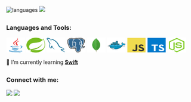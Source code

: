 
<!-- status codes -->
<a align="center">
    <p align="left">
    <!--<img src="https://github-readme-stats.vercel.app/api?username=juvsnicacio&show_icons=true&theme=tokyonight" alt="my github stats" width="420"/>&nbsp;-->
    <img src="https://github-readme-stats.vercel.app/api/top-langs/?username=juvsnicacio&layout=compact&theme=tokyonight" alt="languages" height="165">
    <img src="https://github-readme-streak-stats.herokuapp.com/?user=juvsnicacio&theme=react&hide_border=true" height="165"/>
    </p>
</a>

##
### Languages and Tools:
<p align="left">
<img src="https://raw.githubusercontent.com/devicons/devicon/master/icons/java/java-original.svg" width="50px" height="40px"/>
<img src="https://raw.githubusercontent.com/devicons/devicon/master/icons/spring/spring-original.svg" width="50px" height="40px"/>    
<img src="https://raw.githubusercontent.com/devicons/devicon/master/icons/mysql/mysql-original.svg" width="50px" height="40px"/>
<img src="https://raw.githubusercontent.com/devicons/devicon/master/icons/postgresql/postgresql-original.svg" width="50px" height="40px"/>
<img src="https://raw.githubusercontent.com/devicons/devicon/master/icons/mongodb/mongodb-original.svg" width="50px" height="40px"/>
<img src="https://raw.githubusercontent.com/devicons/devicon/master/icons/docker/docker-original.svg" width="50px" height="40px"/>
<img src="https://raw.githubusercontent.com/devicons/devicon/master/icons/javascript/javascript-original.svg" width="50px" height="40px"/>
<img src="https://raw.githubusercontent.com/devicons/devicon/master/icons/typescript/typescript-original.svg" width="50px" height="40px"/>
<img src="https://raw.githubusercontent.com/devicons/devicon/master/icons/nodejs/nodejs-original.svg" width="50px" height="40px"/>
<!--
<img src="https://raw.githubusercontent.com/devicons/devicon/master/icons/angularjs/angularjs-original.svg" width="50px" height="40px"/>
<img src="https://raw.githubusercontent.com/devicons/devicon/master/icons/html5/html5-plain.svg" width="50px" height="40px"/>
<img src="https://raw.githubusercontent.com/devicons/devicon/master/icons/css3/css3-plain.svg" width="50px" height="40px"/>
<img src="https://raw.githubusercontent.com/devicons/devicon/master/icons/sass/sass-original.svg" width="50px" height="40px"/>
-->
</p>

 🌱 I’m currently learning <a href="https://www.apple.com/br/swift/" target="_blank">**Swift**</a>

## 
### Connect with me:
<div align="left"> 
    <a href="https://www.linkedin.com/in/juvanderson-nicacio" target="_blank"><img src="https://img.shields.io/badge/-LinkedIn-%230077B5?style=for-the-badge&logo=linkedin&logoColor=white" target="_blank"></a>  
  <a href = "mailto:juvandersonns@gmail.com"><img src="https://img.shields.io/badge/-Gmail-%23333?style=for-the-badge&logo=gmail&logoColor=white" target="_blank"></a>
  
 
</div>
